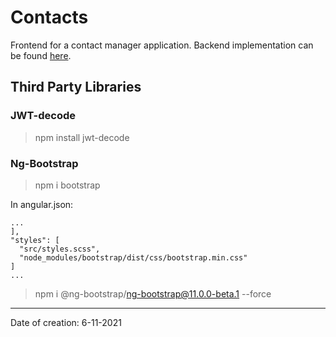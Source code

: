 # Contacts

Frontend for a contact manager application. Backend implementation can be found [here](https://github.com/H3AR7B3A7/ContactManagerBackend).

## Third Party Libraries

### JWT-decode

> npm install jwt-decode

### Ng-Bootstrap

> npm i bootstrap

In angular.json:

```
...
],
"styles": [
  "src/styles.scss",
  "node_modules/bootstrap/dist/css/bootstrap.min.css"
]
...
```

> npm i @ng-bootstrap/ng-bootstrap@11.0.0-beta.1 --force

---

Date of creation: 6-11-2021
